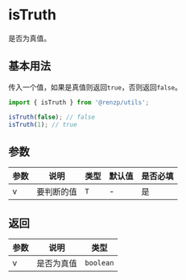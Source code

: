 # isTruth

是否为真值。

## 基本用法

传入一个值，如果是真值则返回`true`，否则返回`false`。

```ts
import { isTruth } from '@renzp/utils';

isTruth(false); // false
isTruth(1); // true
```

## 参数

| 参数 | 说明       | 类型 | 默认值 | 是否必填 |
| ---- | ---------- | ---- | ------ | -------- |
| v    | 要判断的值 | `T`  | -      | 是       |

## 返回

| 参数 | 说明       | 类型      |
| ---- | ---------- | --------- |
| v    | 是否为真值 | `boolean` |
